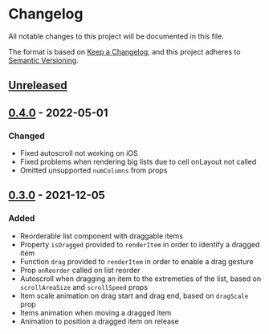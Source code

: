 # Changelog
All notable changes to this project will be documented in this file.

The format is based on [Keep a Changelog](https://keepachangelog.com/en/1.0.0/),
and this project adheres to [Semantic Versioning](https://semver.org/spec/v2.0.0.html).

## [Unreleased]

## [0.4.0] - 2022-05-01
### Changed
- Fixed autoscroll not working on iOS
- Fixed problems when rendering big lists due to cell onLayout not called
- Omitted unsupported `numColumns` from props

## [0.3.0] - 2021-12-05
### Added
- Reorderable list component with draggable items
- Property `isDragged` provided to `renderItem` in order to identify a dragged item
- Function `drag` provided to `renderItem` in order to enable a drag gesture
- Prop `onReorder` called on list reorder
- Autoscroll when dragging an item to the extremeties of the list, based on `scrollAreaSize` and `scrollSpeed` props
- Item scale animation on drag start and drag end, based on `dragScale` prop
- Items animation when moving a dragged item
- Animation to position a dragged item on release

[Unreleased]: https://github.com/omahili/react-native-reorderable-list/compare/v0.4.0...HEAD
[0.4.0]: https://github.com/omahili/react-native-reorderable-list/releases/tag/v0.4.0
[0.3.0]: https://github.com/omahili/react-native-reorderable-list/releases/tag/v0.3.0
